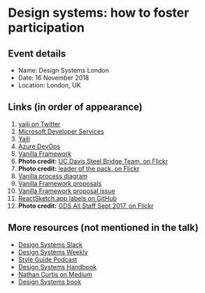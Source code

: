 # Design systems: how to foster participation

## Event details

- Name: Design Systems London
- Date: 16 November 2018
- Location: London, UK

## Links (in order of appearance)

1. [yaili on Twitter](https://twitter.com/yaili)
2. [Microsoft Developer Services](https://developer.microsoft.com/en-us/)
2. [Yaili](https://yaili.com)
2. [Azure DevOps](https://azure.microsoft.com/en-us/services/devops/)
5. [Vanilla Framework](https://vanillaframework.io/)
3. **Photo credit:** [UC Davis Steel Bridge Team, on Flickr](https://www.flickr.com/photos/ucdaviscoe/13931370069)
6. **Photo credit:** [leader of the pack, on Flickr](https://www.flickr.com/photos/29233640@N07/37079306800)
15. [Vanilla process diagram](https://coggle.it/diagram/V0hkiP976OIbGpy8)
23. [Vanilla Framework proposals](https://github.com/vanilla-framework/vanilla-framework/issues?q=label%3A%22WG%3A+Proposal%22+is%3Aclosed)
24. [Vanilla Framework proposal issue](https://github.com/vanilla-framework/vanilla-framework/issues/1355)
15. [ReactSketch.app labels on GitHub](https://github.com/airbnb/react-sketchapp/labels)
15. **Photo credit:** [GDS All Staff Sept 2017, on Flickr](https://www.flickr.com/photos/gdsteam/36759220184/)

## More resources (not mentioned in the talk)

* [Design Systems Slack](https://design-systems.slack.com/)
* [Design Systems Weekly](http://news.design.systems/)
* [Style Guide Podcast](http://styleguides.io/podcasts)
* [Design Systems Handbook](https://www.designbetter.co/design-systems-handbook)
* [Nathan Curtis on Medium](https://medium.com/@nathanacurtis)
* [Design Systems book](https://www.smashingmagazine.com/design-systems-book/)
